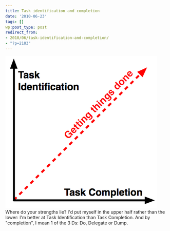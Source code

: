 ```yaml
---
title: Task identification and completion
date: '2010-06-23'
tags: []
wp:post_type: post
redirect_from:
- 2010/06/task-identification-and-completion/
- "?p=2103"
---
```


[ ![](2010-06-23-Task-identification-and-completion/task-identification-and-completion.png "task identification and completion") ](2010-06-23-Task-identification-and-completion/task-identification-and-completion.png)Where do your strengths lie? I'd put myself in the upper half rather than the lower: I'm better at Task Identification than Task Completion. And by "completion", I mean 1 of the 3 Ds: Do, Delegate or Dump.
